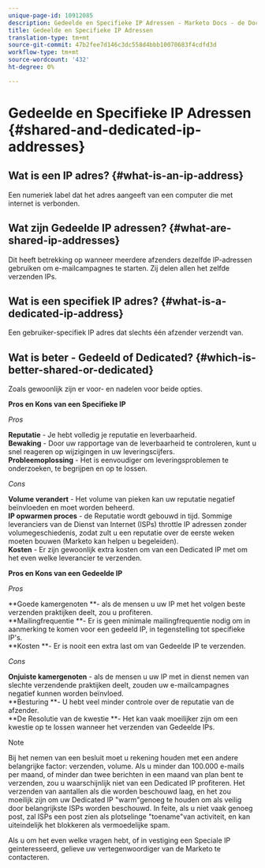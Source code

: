 ```yaml
---
unique-page-id: 10912085
description: Gedeelde en Specifieke IP Adressen - Marketo Docs - de Documentatie van het Product
title: Gedeelde en Specifieke IP Adressen
translation-type: tm+mt
source-git-commit: 47b2fee7d146c3dc558d4bbb10070683f4cdfd3d
workflow-type: tm+mt
source-wordcount: '432'
ht-degree: 0%

---
```



# Gedeelde en Specifieke IP Adressen {#shared-and-dedicated-ip-addresses}

## Wat is een IP adres? {#what-is-an-ip-address}

Een numeriek label dat het adres aangeeft van een computer die met internet is verbonden.

## Wat zijn Gedeelde IP adressen? {#what-are-shared-ip-addresses}

Dit heeft betrekking op wanneer meerdere afzenders dezelfde IP-adressen gebruiken om e-mailcampagnes te starten. Zij delen allen het zelfde verzenden IPs.

## Wat is een specifiek IP adres? {#what-is-a-dedicated-ip-address}

Een gebruiker-specifiek IP adres dat slechts één afzender verzendt van.

## Wat is beter - Gedeeld of Dedicated? {#which-is-better-shared-or-dedicated}

Zoals gewoonlijk zijn er voor- en nadelen voor beide opties.

**Pros en Kons van een Specifieke IP**

*Pros*

**Reputatie** - Je hebt volledig je reputatie en leverbaarheid.\
**Bewaking** - Door uw rapportage van de leverbaarheid te controleren, kunt u snel reageren op wijzigingen in uw leveringscijfers.\
**Probleemoplossing** - Het is eenvoudiger om leveringsproblemen te onderzoeken, te begrijpen en op te lossen.

*Cons*

**Volume verandert** - Het volume van pieken kan uw reputatie negatief beïnvloeden en moet worden beheerd.\
**IP opwarmen proces** - de Reputatie wordt gebouwd in tijd. Sommige leveranciers van de Dienst van Internet (ISPs) throttle IP adressen zonder volumegeschiedenis, zodat zult u een reputatie over de eerste weken moeten bouwen (Marketo kan helpen u begeleiden).\
**Kosten** - Er zijn gewoonlijk extra kosten om van een Dedicated IP met om het even welke leverancier te verzenden.

**Pros en Kons van een Gedeelde IP**

*Pros*

**Goede kamergenoten **- als de mensen u uw IP met het volgen beste verzenden praktijken deelt, zou u profiteren.\
**Mailingfrequentie **- Er is geen minimale mailingfrequentie nodig om in aanmerking te komen voor een gedeeld IP, in tegenstelling tot specifieke IP&#39;s.\
**Kosten **- Er is nooit een extra last om van Gedeelde IP te verzenden.

*Cons*

**Onjuiste kamergenoten** - als de mensen u uw IP met in dienst nemen van slechte verzendende praktijken deelt, zouden uw e-mailcampagnes negatief kunnen worden beïnvloed.\
**Besturing **- U hebt veel minder controle over de reputatie van de afzender.\
**De Resolutie van de kwestie **- Het kan vaak moeilijker zijn om een kwestie op te lossen wanneer het verzenden van Gedeelde IPs.

>[!NOTE]
>
>Bij het nemen van een besluit moet u rekening houden met een andere belangrijke factor: verzenden, volume. Als u minder dan 100.000 e-mails per maand, of minder dan twee berichten in een maand van plan bent te verzenden, zou u waarschijnlijk niet van een Dedicated IP profiteren. Het verzenden van aantallen als die worden beschouwd laag, en het zou moeilijk zijn om uw Dedicated IP &quot;warm&quot;genoeg te houden om als veilig door belangrijkste ISPs worden beschouwd. In feite, als u niet vaak genoeg post, zal ISPs een post zien als plotselinge &quot;toename&quot;van activiteit, en kan uiteindelijk het blokkeren als vermoedelijke spam.

Als u om het even welke vragen hebt, of in vestiging een Speciale IP geinteresseerd, gelieve uw vertegenwoordiger van de Marketo te contacteren.